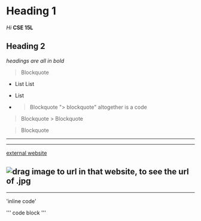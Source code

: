 # Heading 1

*Hi*
**CSE 15L**

## Heading 2

*headings are all in bold*

> Blockquote
* List
List
- List
- > Blockquote	 "> blockquote" altogether is a code
> Blockquote  > Blockquote

> Blockquote	

---
***
[external website](https://www.planetware.com/pictures/france-f.htm)

![drag image to url in that website, to see the url of .jpg](https://www.planetware.com/wpimages/2020/02/france-in-pictures-beautiful-places-to-photograph-eiffel-tower.jpg)
---
***

'inline code'

'''
code block
'''

